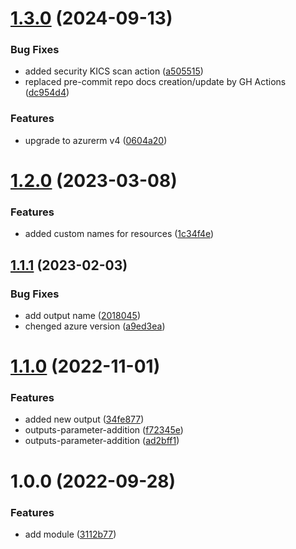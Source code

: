 # [1.3.0](https://github.com/data-platform-hq/terraform-azurerm-log-analytics-ws/compare/v1.2.0...v1.3.0) (2024-09-13)


### Bug Fixes

* added security KICS scan action ([a505515](https://github.com/data-platform-hq/terraform-azurerm-log-analytics-ws/commit/a5055156418ef220f1d2ef3226d5ba402723e34a))
* replaced pre-commit repo docs creation/update by GH Actions ([dc954d4](https://github.com/data-platform-hq/terraform-azurerm-log-analytics-ws/commit/dc954d4ee59382412b0fb59829fd545afde34fc8))


### Features

* upgrade to azurerm v4 ([0604a20](https://github.com/data-platform-hq/terraform-azurerm-log-analytics-ws/commit/0604a201bec064f2ccb51a62e09050efc92b1b25))

# [1.2.0](https://github.com/data-platform-hq/terraform-azurerm-log-analytics-ws/compare/v1.1.1...v1.2.0) (2023-03-08)


### Features

* added custom names for resources ([1c34f4e](https://github.com/data-platform-hq/terraform-azurerm-log-analytics-ws/commit/1c34f4e0b794e0b725c80093d7f2d80dd1e80643))

## [1.1.1](https://github.com/data-platform-hq/terraform-azurerm-log-analytics-ws/compare/v1.1.0...v1.1.1) (2023-02-03)


### Bug Fixes

* add output name ([2018045](https://github.com/data-platform-hq/terraform-azurerm-log-analytics-ws/commit/20180457cd0c18070202d193acd34d304afe7083))
* chenged azure version ([a9ed3ea](https://github.com/data-platform-hq/terraform-azurerm-log-analytics-ws/commit/a9ed3eab6bb2f5323f94f46bde1220389c32f335))

# [1.1.0](https://github.com/data-platform-hq/terraform-azurerm-log-analytics-ws/compare/v1.0.0...v1.1.0) (2022-11-01)


### Features

* added new output ([34fe877](https://github.com/data-platform-hq/terraform-azurerm-log-analytics-ws/commit/34fe87797bc2e7f14ffc4ff971dee9e9296f9091))
* outputs-parameter-addition ([f72345e](https://github.com/data-platform-hq/terraform-azurerm-log-analytics-ws/commit/f72345ef2b617f9a16a86f19fb47d9ff448e0b22))
* outputs-parameter-addition ([ad2bff1](https://github.com/data-platform-hq/terraform-azurerm-log-analytics-ws/commit/ad2bff1e215c4e1fb3c8f330189f4b2497859e7c))

# 1.0.0 (2022-09-28)


### Features

* add module ([3112b77](https://github.com/data-platform-hq/terraform-azurerm-log-analytics-ws/commit/3112b772a7006924ed8633aa89570ef118fa8026))
